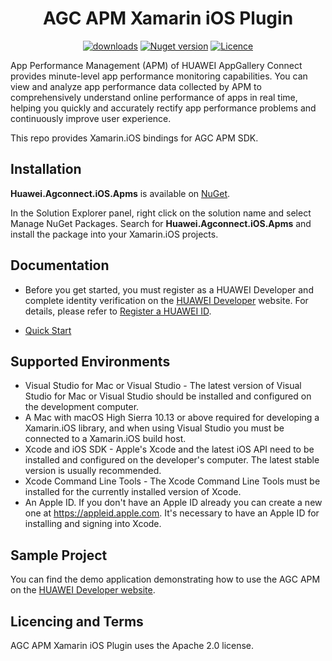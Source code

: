 <p align="center">
  <h1 align="center">AGC APM Xamarin iOS Plugin</h1>
</p>


<p align="center">
  <a href="Huawei.Agconnect.iOS.Apms"><img src="https://img.shields.io/nuget/dt/Huawei.Agconnect.iOS.Apms?label=Downloads&color=%23007EC6&style=for-the-badge"alt="downloads"></a>
  <a href="Huawei.Agconnect.iOS.Apms"><img src="https://img.shields.io/nuget/v/Huawei.Agconnect.iOS.Apms?color=%23ed2a1c&style=for-the-badge" alt="Nuget version"></a>
  <a href="/LICENSE.txt"><img src="https://img.shields.io/badge/License-Apache%202.0-blue.svg?color=%3bcc62&style=for-the-badge" alt="Licence"></a>
</p>
 
App Performance Management (APM) of HUAWEI AppGallery Connect provides minute-level app performance monitoring capabilities. You can view and analyze app performance data collected by APM to comprehensively understand online performance of apps in real time, helping you quickly and accurately rectify app performance problems and continuously improve user experience.

This repo provides Xamarin.iOS bindings for AGC APM SDK.

## Installation

**Huawei.Agconnect.iOS.Apms** is available on [NuGet](https://www.nuget.org/packages/Huawei.Agconnect.iOS.Apms). 

In the Solution Explorer panel, right click on the solution name and select Manage NuGet Packages. Search for **Huawei.Agconnect.iOS.Apms** and install the package into your Xamarin.iOS projects.

## Documentation

- Before you get started, you must register as a HUAWEI Developer and complete identity verification on the [HUAWEI Developer](https://developer.huawei.com/consumer/en/) website. For details, please refer to [Register a HUAWEI ID](https://developer.huawei.com/consumer/en/doc/10104).

- [Quick Start](https://developer.huawei.com/consumer/en/doc/development/AppGallery-connect-Guides/agc-introduction) 

## Supported Environments

 - Visual Studio for Mac or Visual Studio - The latest version of Visual Studio for Mac or Visual Studio should be installed and configured on the development computer. 
  - A Mac with macOS High Sierra 10.13 or above required for developing a Xamarin.iOS library, and when using Visual Studio you must be connected to a Xamarin.iOS build host.
  - Xcode and iOS SDK - Apple's Xcode and the latest iOS API need to be installed and configured on the developer's computer. The latest stable version is usually recommended.
  - Xcode Command Line Tools - The Xcode Command Line Tools must be installed for the currently installed version of Xcode.
 - An Apple ID. If you don't have an Apple ID already you can create a new one at https://appleid.apple.com. It's necessary to have an Apple ID for installing and signing into Xcode.


## Sample Project

You can find the demo application demonstrating how to use the AGC APM on the [HUAWEI Developer website](https://developer.huawei.com/consumer/en/doc/development/AppGallery-connect-Guides/agc-introduction).


## Licencing and Terms

AGC APM Xamarin iOS Plugin uses the Apache 2.0 license.